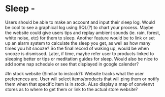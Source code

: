 # Sleep -
Users should be able to make an account and input their sleep log. Would be cool to see a graphical log using SQL(?) to chart your process. Maybe the website could give users tips and replay ambient sounds (ie. rain, forest, white noise, etc) for them to sleep. Another feature would be to link or set up an alarm system to calculate the sleep you get, as well as how many times you hit snooze? So the final record of waking up, would be when snooze is dismissed. Later, if time, maybe refer user to products linked to sleeping better or tips or meditation guides for sleep. Would also be nice to add some nap schedule or see that displayed in google calender?

#In stock website (Similar to instock?):
Website tracks what the user preferences are. User will select items/products that will ping them or notify them when that specific item is in stock. ALso display a map of convienvt stores as to where to get them or link to the actual store website? 

